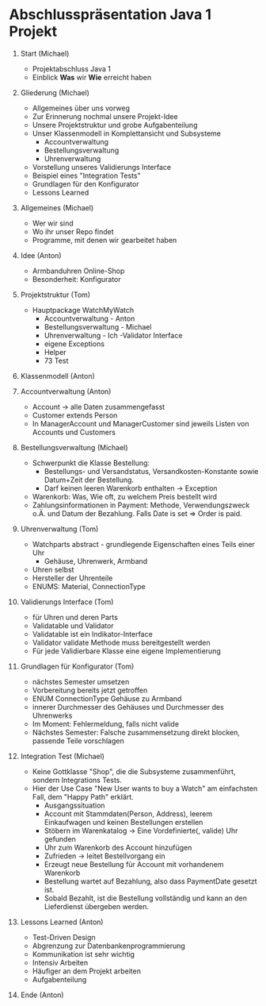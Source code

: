 # Abschlusspräsentation Java 1 Projekt

1. Start (Michael)
   - Projektabschluss Java 1
   - Einblick **Was** wir **Wie** erreicht haben

2. Gliederung (Michael)
   - Allgemeines​ über uns vorweg
   - Zur Erinnerung nochmal unsere Projekt-Idee
   - Unsere Projektstruktur​ und grobe Aufgabenteilung
   - Unser Klassenmodell​ in Komplettansicht und Subsysteme
     - Accountverwaltung​
     - Bestellungsverwaltung​
     - Uhrenverwaltung​
   - Vorstellung unseres Validierungs Interface​
   - Beispiel eines "Integration Test​s"
   - Grundlagen für den Konfigurator​
   - Lessons Learned
  
3. Allgemeines (Michael)
   - Wer wir sind
   - Wo ihr unser Repo findet
   - Programme, mit denen wir gearbeitet haben

4. Idee (Anton)
    - Armbanduhren Online-Shop
    - Besonderheit: Konfigurator

5. Projektstruktur (Tom)
    - Hauptpackage WatchMyWatch
	    - Accountverwaltung		- Anton
	    - Bestellungsverwaltung	- Michael
	    - Uhrenverwaltung		- Ich
		    -Validator Interface
	    - eigene Exceptions
	    - Helper
	    - 73 Test
	    
6. Klassenmodell (Anton)
7. Accountverwaltung (Anton)
   - Account -> alle Daten zusammengefasst
   - Customer extends Person 
   - In ManagerAccount und ManagerCustomer sind jeweils Listen von Accounts und Customers
8. Bestellungsverwaltung (Michael)
   - Schwerpunkt die Klasse Bestellung:
     - Bestellungs- und Versandstatus, Versandkosten-Konstante sowie Datum+Zeit der Bestellung.
     - Darf keinen leeren Warenkorb enthalten -> Exception
   - Warenkorb: Was, Wie oft, zu welchem Preis bestellt wird
   - Zahlungsinformationen in Payment: Methode, Verwendungszweck o.Ä. und Datum der Bezahlung. Falls Date is set => Order is paid.

9. Uhrenverwaltung (Tom)
    - Watchparts abstract - grundlegende Eigenschaften eines Teils einer Uhr
        - Gehäuse, Uhrenwerk, Armband
    - Uhren selbst
    - Hersteller der Uhrenteile
    - ENUMS: Material, ConnectionType
    
10. Validierungs Interface (Tom)
    - für Uhren und deren Parts
    - Validatable und Validator
    - Validatable ist ein Indikator-Interface
    - Validator validate Methode muss bereitgestellt werden
    - Für jede Validierbare Klasse eine eigene Implementierung
    
11. Grundlagen für Konfigurator (Tom)
    - nächstes Semester umsetzen
    - Vorbereitung bereits jetzt getroffen
    - ENUM ConnectionType Gehäuse zu Armband
    - innerer Durchmesser des Gehäuses und Durchmesser des Uhrenwerks
    - Im Moment: Fehlermeldung, falls nicht valide
    - Nächstes Semester: Falsche zusammensetzung direkt blocken,
        passende Teile vorschlagen

12. Integration Test (Michael)
    - Keine Gottklasse "Shop", die die Subsysteme zusammenführt, sondern Integrations Tests.
    - Hier der Use Case "New User wants to buy a Watch" am einfachsten Fall, dem "Happy Path" erklärt.
      - Ausgangssituation
      - Account mit Stammdaten(Person, Address), leerem Einkaufwagen und keinen Bestellungen erstellen
      - Stöbern im Warenkatalog -> Eine Vordefinierte(, valide) Uhr gefunden
      - Uhr zum Warenkorb des Account hinzufügen
      - Zufrieden -> leitet Bestellvorgang ein
      - Erzeugt neue Bestellung für Account mit vorhandenem Warenkorb
      - Bestellung wartet auf Bezahlung, also dass PaymentDate gesetzt ist.
      - Sobald Bezahlt, ist die Bestellung vollständig und kann an den Lieferdienst übergeben werden.

13. Lessons Learned (Anton)
      - Test-Driven Design
      - Abgrenzung zur Datenbankenprogrammierung 
      - Kommunikation ist sehr wichtig
      - Intensiv Arbeiten
      - Häufiger an dem Projekt arbeiten
      - Aufgabenteilung
14. Ende (Anton)
